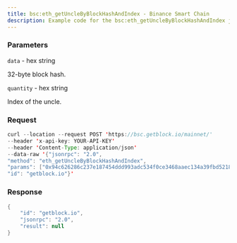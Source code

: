 ```yaml
---
title: bsc:eth_getUncleByBlockHashAndIndex - Binance Smart Chain
description: Example code for the bsc:eth_getUncleByBlockHashAndIndex json-rpc method. Сomplete guide on how to use bsc:eth_getUncleByBlockHashAndIndex json-rpc in GetBlock.io Web3 documentation.
---
```


### Parameters


`data` - hex string

32-byte block hash.

`quantity` - hex string

Index of the uncle.

### Request

``` java
curl --location --request POST 'https://bsc.getblock.io/mainnet/' 
--header 'x-api-key: YOUR-API-KEY' 
--header 'Content-Type: application/json' 
--data-raw '{"jsonrpc": "2.0",
"method": "eth_getUncleByBlockHashAndIndex",
"params": ["0x94c626286c237e187454ddd993adc534f0ce3468aaec134a39fbd52185cc3a5f", "0x2"],
"id": "getblock.io"}'
```

###  Response

``` java
{
    "id": "getblock.io",
    "jsonrpc": "2.0",
    "result": null
}
```


